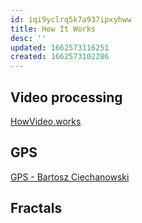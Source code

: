 ```yaml
---
id: iqi9yclrq5k7a937ipxyhww
title: How It Works
desc: ''
updated: 1662573116251
created: 1662573102286
---
```


## Video processing

[HowVideo.works](https://howvideo.works/)

## GPS

[GPS - Bartosz Ciechanowski](https://ciechanow.ski/gps/?utm_source=hackernewsletter&utm_medium=email&utm_term=fav)

## Fractals

[](http://richdecibels.com/fractal-tree/)
